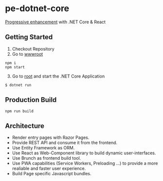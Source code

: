 # pe-dotnet-core
[Progressive enhancement](https://www.shopify.com/partners/blog/what-is-progressive-enhancement-and-why-should-you-care) with .NET Core &amp; React

## Getting Started

1. Checkout Repository
2. Go to [wwwroot](https://github.com/StarpTech/pe-dotnet-core/tree/master/src/pe-dotnet-core/wwwroot)
```
npm i
npm start
```
3. Go to [root](https://github.com/StarpTech/pe-dotnet-core/tree/master/src/pe-dotnet-core) and start the .NET Core Application
```
$ dotnet run
```

## Production Build

```
npm run build
```

## Architecture

- Render entry pages with Razor Pages.
- Provide REST API and consume it from the frontend.
- Use Entity Framework as ORM.
- Use React as Web-Component library to build dynamic user-interfaces.
- Use Brunch as frontend build tool.
- Use PWA capabilities (Service Workers, Preloading ...) to provide a more realiable and faster user experience.
- Build Page specific Javascript bundles.

